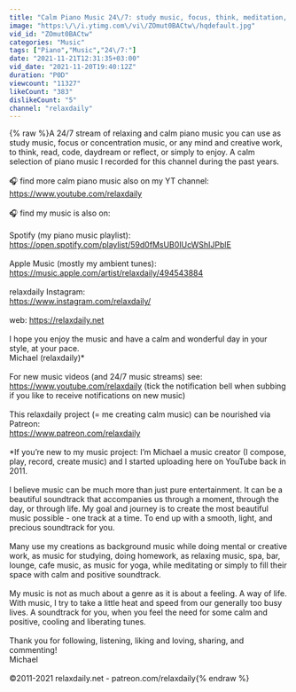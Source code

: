 ```yaml
---
title: "Calm Piano Music 24\/7: study music, focus, think, meditation, relaxing music"
image: "https:\/\/i.ytimg.com\/vi\/ZOmut0BACtw\/hqdefault.jpg"
vid_id: "ZOmut0BACtw"
categories: "Music"
tags: ["Piano","Music","24\/7:"]
date: "2021-11-21T12:31:35+03:00"
vid_date: "2021-11-20T19:40:12Z"
duration: "P0D"
viewcount: "11327"
likeCount: "383"
dislikeCount: "5"
channel: "relaxdaily"
---
```

{% raw %}A 24/7 stream of relaxing and calm piano music you can use as study music, focus or concentration music, or any mind and creative work, to think, read, code, daydream or reflect, or simply to enjoy. A calm selection of piano music I recorded for this channel during the past years. <br /><br />🎧 find more calm piano music also on my YT channel:<br /><a rel="nofollow" target="blank" href="https://www.youtube.com/relaxdaily">https://www.youtube.com/relaxdaily</a> <br /><br />🎧 find my music is also on:<br /><br />Spotify (my piano music playlist):   <br /><a rel="nofollow" target="blank" href="https://open.spotify.com/playlist/59d0fMsUB0IUcWShIJPblE">https://open.spotify.com/playlist/59d0fMsUB0IUcWShIJPblE</a><br /><br />Apple Music (mostly my ambient tunes):    <br /><a rel="nofollow" target="blank" href="https://music.apple.com/artist/relaxdaily/494543884">https://music.apple.com/artist/relaxdaily/494543884</a><br /><br />relaxdaily Instagram:      <br /><a rel="nofollow" target="blank" href="https://www.instagram.com/relaxdaily/">https://www.instagram.com/relaxdaily/</a><br /><br />web: <a rel="nofollow" target="blank" href="https://relaxdaily.net">https://relaxdaily.net</a><br /><br />I hope you enjoy the music and have a calm and wonderful day in your style, at your pace.<br />Michael (relaxdaily)*<br /><br />For new music videos (and 24/7 music streams) see: <br /><a rel="nofollow" target="blank" href="https://www.youtube.com/relaxdaily">https://www.youtube.com/relaxdaily</a> (tick the notification bell when subbing if you like to receive notifications on new music)<br /><br />This relaxdaily project (= me creating calm music) can be nourished via Patreon:<br /><a rel="nofollow" target="blank" href="https://www.patreon.com/relaxdaily">https://www.patreon.com/relaxdaily</a><br /><br />*If you’re new to my music project: I’m Michael a music creator (I compose, play, record, create music) and I started uploading here on YouTube back in 2011. <br /><br />I believe music can be much more than just pure entertainment. It can be a beautiful soundtrack that accompanies us through a moment, through the day, or through life. My goal and journey is to create the most beautiful music possible - one track at a time. To end up with a smooth, light, and precious soundtrack for you.<br /><br />Many use my creations as background music while doing mental or creative work, as music for studying, doing homework, as relaxing music, spa, bar, lounge, cafe music, as music for yoga, while meditating or simply to fill their space with calm and positive soundtrack.<br /><br />My music is not as much about a genre as it is about a feeling. A way of life. With music, I try to take a little heat and speed from our generally too busy lives. A soundtrack for you, when you feel the need for some calm and positive, cooling and liberating tunes.<br /><br />Thank you for following, listening, liking and loving, sharing, and commenting!<br />Michael<br /><br />©2011-2021 relaxdaily.net - patreon.com/relaxdaily{% endraw %}
